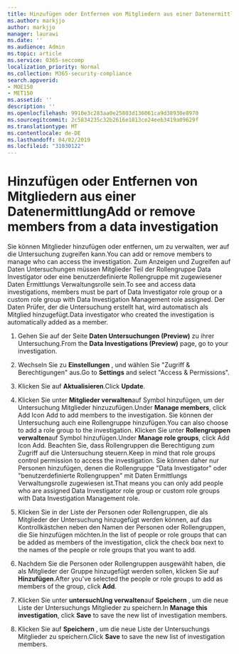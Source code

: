 ```yaml
---
title: Hinzufügen oder Entfernen von Mitgliedern aus einer Datenermittlung
ms.author: markjjo
author: markjjo
manager: laurawi
ms.date: ''
ms.audience: Admin
ms.topic: article
ms.service: O365-seccomp
localization_priority: Normal
ms.collection: M365-security-compliance
search.appverid:
- MOE150
- MET150
ms.assetid: ''
description: ''
ms.openlocfilehash: 9910e3c283aa0e25803d136061ca9d38930e8970
ms.sourcegitcommit: 2c5834235c32b2616e1813ce24eeb3419a09629f
ms.translationtype: MT
ms.contentlocale: de-DE
ms.lasthandoff: 04/02/2019
ms.locfileid: "31030122"
---
```

# <a name="add-or-remove-members-from-a-data-investigation"></a><span data-ttu-id="6b2c6-102">Hinzufügen oder Entfernen von Mitgliedern aus einer Datenermittlung</span><span class="sxs-lookup"><span data-stu-id="6b2c6-102">Add or remove members from a data investigation</span></span>

<span data-ttu-id="6b2c6-103">Sie können Mitglieder hinzufügen oder entfernen, um zu verwalten, wer auf die Untersuchung zugreifen kann.</span><span class="sxs-lookup"><span data-stu-id="6b2c6-103">You can add or remove members to manage who can access the investigation.</span></span> <span data-ttu-id="6b2c6-104">Zum Anzeigen und Zugreifen auf Daten Untersuchungen müssen Mitglieder Teil der Rollengruppe Data Investigator oder eine benutzerdefinierte Rollengruppe mit zugewiesener Daten Ermittlungs Verwaltungsrolle sein.</span><span class="sxs-lookup"><span data-stu-id="6b2c6-104">To see and access data investigations, members must be part of Data Investigator role group or a custom role group with Data Investigation Management role assigned.</span></span> <span data-ttu-id="6b2c6-105">Der Daten Prüfer, der die Untersuchung erstellt hat, wird automatisch als Mitglied hinzugefügt.</span><span class="sxs-lookup"><span data-stu-id="6b2c6-105">Data investigator who created the investigation is automatically added as a member.</span></span>

1. <span data-ttu-id="6b2c6-106">Gehen Sie auf der Seite **Daten Untersuchungen (Preview)** zu ihrer Untersuchung.</span><span class="sxs-lookup"><span data-stu-id="6b2c6-106">From the **Data Investigations (Preview)** page, go to your investigation.</span></span>

2. <span data-ttu-id="6b2c6-107">Wechseln Sie zu **Einstellungen** , und wählen Sie "Zugriff & Berechtigungen" aus.</span><span class="sxs-lookup"><span data-stu-id="6b2c6-107">Go to **Settings** and select "Access & Permissions".</span></span>
 
3. <span data-ttu-id="6b2c6-108">Klicken Sie auf **Aktualisieren**.</span><span class="sxs-lookup"><span data-stu-id="6b2c6-108">Click **Update**.</span></span>
 
4. <span data-ttu-id="6b2c6-109">Klicken Sie unter **Mitglieder verwalten**auf Symbol hinzufügen, um der Untersuchung Mitglieder hinzuzufügen.</span><span class="sxs-lookup"><span data-stu-id="6b2c6-109">Under **Manage members**, click Add Icon Add to add members to the investigation.</span></span> <span data-ttu-id="6b2c6-110">Sie können der Untersuchung auch eine Rollengruppe hinzufügen.</span><span class="sxs-lookup"><span data-stu-id="6b2c6-110">You can also choose to add a role group to the investigation.</span></span> <span data-ttu-id="6b2c6-111">Klicken Sie unter **Rollengruppen verwalten**auf Symbol hinzufügen.</span><span class="sxs-lookup"><span data-stu-id="6b2c6-111">Under **Manage role groups**, click Add Icon Add.</span></span> 
     <span data-ttu-id="6b2c6-112">Beachten Sie, dass Rollengruppen die Berechtigung zum Zugriff auf die Untersuchung steuern.</span><span class="sxs-lookup"><span data-stu-id="6b2c6-112">Keep in mind that role groups control permission to access the investigation.</span></span> <span data-ttu-id="6b2c6-113">Sie können daher nur Personen hinzufügen, denen die Rollengruppe "Data Investigator" oder "benutzerdefinierte Rollengruppen" mit Daten Ermittlungs Verwaltungsrolle zugewiesen ist.</span><span class="sxs-lookup"><span data-stu-id="6b2c6-113">That means you can only add people who are assigned Data Investigator role group or custom role groups with Data Investigation Management role.</span></span>
 
5. <span data-ttu-id="6b2c6-114">Klicken Sie in der Liste der Personen oder Rollengruppen, die als Mitglieder der Untersuchung hinzugefügt werden können, auf das Kontrollkästchen neben den Namen der Personen oder Rollengruppen, die Sie hinzufügen möchten.</span><span class="sxs-lookup"><span data-stu-id="6b2c6-114">In the list of people or role groups that can be added as members of the investigation, click the check box next to the names of the people or role groups that you want to add.</span></span>

6. <span data-ttu-id="6b2c6-115">Nachdem Sie die Personen oder Rollengruppen ausgewählt haben, die als Mitglieder der Gruppe hinzugefügt werden sollen, klicken Sie auf **Hinzufügen**.</span><span class="sxs-lookup"><span data-stu-id="6b2c6-115">After you've selected the people or role groups to add as members of the group, click **Add**.</span></span>

7. <span data-ttu-id="6b2c6-116">Klicken Sie unter **untersuchUng verwalten**auf **Speichern** , um die neue Liste der Untersuchungs Mitglieder zu speichern.</span><span class="sxs-lookup"><span data-stu-id="6b2c6-116">In **Manage this investigation**, click **Save** to save the new list of investigation members.</span></span>

8. <span data-ttu-id="6b2c6-117">Klicken Sie auf **Speichern** , um die neue Liste der Untersuchungs Mitglieder zu speichern.</span><span class="sxs-lookup"><span data-stu-id="6b2c6-117">Click **Save** to save the new list of investigation members.</span></span>
